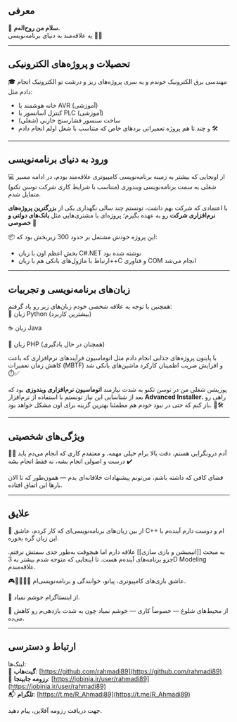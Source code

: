 
## معرفی
👋 **سلام من روح‌اله‌م.**  
یه علاقه‌مند به دنیای برنامه‌نویسی 👨‍💻

---
## تحصیلات و پروژه‌های الکترونیکی
🎓 مهندسی برق الکترونیک خوندم و یه سری پروژه‌های ریز و درشت تو الکترونیک انجام دادم مثل:  
 - خانه هوشمند با AVR (آموزشی)  
 - کنترل آسانسور با PLC (آموزشی)  
 - ساخت سنسور فشارسنج خازنی (شغلی)  
 - و چند تا هم پروژه تعمیراتی بردهای خاص که متناسب با شغل اولم انجام دادم 🛠️
 
---
## ورود به دنیای برنامه‌نویسی

💻 از اونجایی که بیشتر به زمینه برنامه‌نویسی کامپیوتری علاقه‌مند بودم، در ادامه مسیر شغلی به سمت برنامه‌نویسی ویندوزی (متناسب با شرایط کاری شرکت توسن تکنو) متمایل شدم.

با اعتمادی که شرکت بهم داشت، تونستم چند سالی نگهداری یکی از **بزرگترین پروژه‌های نرم‌افزاری شرکت** رو به عهده بگیرم؛ پروژه‌ای با مشتری‌هایی مثل **بانک‌های دولتی و خصوصی** 🏦

📦 این پروژه خودش مشتمل بر حدود 300 زیربخش بود که:  
 - بخش اعظم اون با زبان C#.NET نوشته شده بود  
 - ارتباط با ماژول‌های بانکی هم با زبان++C و فناوری COM انجام می‌شد
 
---
## زبان‌های برنامه‌نویسی و تجربیات
همچنین با توجه به علاقه شخصی خودم زبان‌های زیر رو یاد گرفتم:  
🐍 زبان Python (بیشترین کاربرد)

☕ زبان Java

🐘 زبان  PHP (همچنان در حال یادگیری)


با پایتون پروژه‌های جذابی انجام دادم مثل اتوماسیون فرآیندهای نرم‌افزاری که باعث کاهش زمان تعمیرات (MBTF) و افزایش ضریب اطمینان کارکرد ماشین‌های بانکی شد ⏱️✅

پوزیشن شغلی من در توسن تکنو به شدت نیازمند **اتوماسیون نرم‌افزاری ویندوزی** بود که بعد از شناسایی این نیاز تونستم با استفاده از نرم‌افزار **Advanced Installer**، راهی رو باز کنم که حتی در نبود خودم هم مطمئنا بهترین گزینه برای اون مشکل خواهد بود. 💼🛠️

---
## ویژگی‌های شخصیتی
🧘‍♂️ آدم درونگرایی هستم، دقت بالا برام خیلی مهمه، و معتقدم کاری که انجام می‌دم باید درست و اصولی انجام بشه، نه فقط انجام بشه ✔️

فضای کافی که داشته باشم، می‌تونم پیشنهادات خلاقانه‌ای بدم — همون‌طور که تا الان بارها این اتفاق افتاده.

---
## علایق
💖 از بین زبان‌های برنامه‌نویسی‌ای که کار کردم، عاشق C++ ام و دوست دارم آینده‌م با این زبان گره بخوره.

به مبحث [[انیمیشن و بازی سازی]] علاقه دارم اما هیچوقت به‌طور جدی سمتش نرفتم. جزو برنامه‌های آینده‌م هست. تا اینجایی که متوجه شدم بیشتر به 3D Modeling علاقه‌مندم.

🎮🎹🎤👨‍💻 عاشق بازی‌های کامپیوتری، پیانو، خوانندگی و برنامه‌نویسی‌ام.

🚫 از اینستاگرام خوشم نمیاد.

🚷 از محیط‌های شلوغ — خصوصاً کاری — خوشم نمیاد چون به شدت بازدهی‌م رو کاهش می‌ده.

---
## ارتباط و دسترسی
 لینک‌ها:  
🔗 **گیت‌هاب**: [https://github.com/rahmadi89](https://github.com/rahmadi89)  
📎 **رزومه جابینجا**: [https://jobinja.ir/user/rahmadi89](https://jobinja.ir/user/rahmadi89)  
📬 **تلگرام**: [https://t.me/R_Ahmadi89](https://t.me/R_Ahmadi89)

جهت دریافت رزومه آفلاین، پیام دهید.

